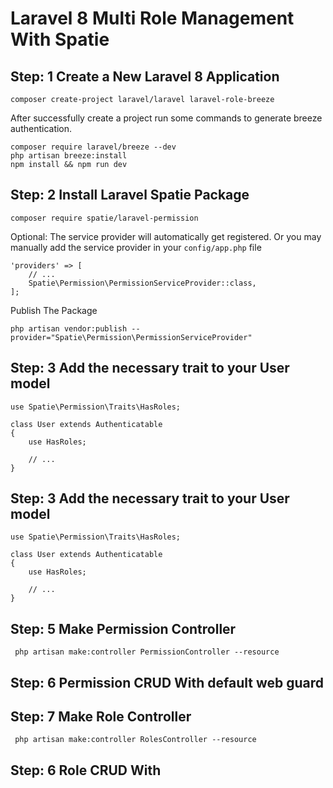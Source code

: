 # Laravel 8 Multi Role Management With Spatie

## Step: 1 Create a New Laravel 8 Application
`composer create-project laravel/laravel laravel-role-breeze`

After successfully create a project run some commands to generate breeze authentication.
```
composer require laravel/breeze --dev
php artisan breeze:install
npm install && npm run dev 
```

## Step: 2 Install Laravel Spatie Package
```
composer require spatie/laravel-permission
```
Optional: The service provider will automatically get registered. Or you may manually add the service provider in your `config/app.php` file

```
'providers' => [
    // ...
    Spatie\Permission\PermissionServiceProvider::class,
];
```

Publish The Package

```
php artisan vendor:publish --provider="Spatie\Permission\PermissionServiceProvider"
```

## Step: 3 Add the necessary trait to your User model
```
use Spatie\Permission\Traits\HasRoles;

class User extends Authenticatable
{
    use HasRoles;

    // ...
}
```

## Step: 3 Add the necessary trait to your User model
```
use Spatie\Permission\Traits\HasRoles;

class User extends Authenticatable
{
    use HasRoles;

    // ...
}
```

## Step: 5 Make Permission Controller 

```
 php artisan make:controller PermissionController --resource
```

## Step: 6 Permission CRUD With default web guard

## Step: 7 Make Role Controller 

```
 php artisan make:controller RolesController --resource
```

## Step: 6 Role CRUD With